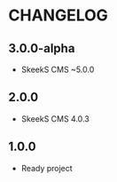 CHANGELOG
==============

3.0.0-alpha
-----------------
  * SkeekS CMS ~5.0.0
  
2.0.0
-----------------
  * SkeekS CMS 4.0.3
  
1.0.0
-----------------
  * Ready project